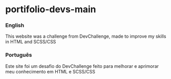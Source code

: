 <h1>portifolio-devs-main</h1>
<h3>English</h3>
<p>This website was a challenge from DevChallenge, made to improve my skills in HTML and SCSS/CSS</p>
<h3>Português</h3>
<p>Este site foi um desafio do DevChallenge feito para melhorar e aprimorar meu conhecimento em HTML e SCSS/CSS</p>
